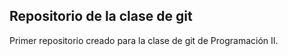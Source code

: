 ## Repositorio de la clase de git

Primer repositorio creado para la clase de git de Programación II.
